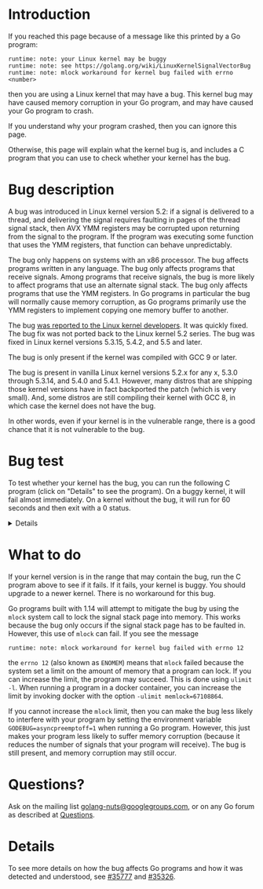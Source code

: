 # Introduction

If you reached this page because of a message like this printed by a Go program:

```
runtime: note: your Linux kernel may be buggy
runtime: note: see https://golang.org/wiki/LinuxKernelSignalVectorBug
runtime: note: mlock workaround for kernel bug failed with errno <number>
```

then you are using a Linux kernel that may have a bug.
This kernel bug may have caused memory corruption in your Go program, and may have caused your Go program to crash.

If you understand why your program crashed, then you can ignore this page.

Otherwise, this page will explain what the kernel bug is, and includes a C program that you can use to check whether your kernel has the bug.

# Bug description

A bug was introduced in Linux kernel version 5.2: if a signal is delivered to a thread, and delivering the signal requires faulting in pages of the thread signal stack, then AVX YMM registers may be corrupted upon returning from the signal to the program.
If the program was executing some function that uses the YMM registers, that function can behave unpredictably.

The bug only happens on systems with an x86 processor.
The bug affects programs written in any language.
The bug only affects programs that receive signals.
Among programs that receive signals, the bug is more likely to affect programs that use an alternate signal stack.
The bug only affects programs that use the YMM registers.
In Go programs in particular the bug will normally cause memory corruption, as Go programs primarily use the YMM registers to implement copying one memory buffer to another.

The bug [was reported to the Linux kernel developers](https://bugzilla.kernel.org/show_bug.cgi?id=205663).
It was quickly fixed.
The bug fix was not ported back to the Linux kernel 5.2 series.
The bug was fixed in Linux kernel versions 5.3.15, 5.4.2, and 5.5 and later.

The bug is only present if the kernel was compiled with GCC 9 or later.

The bug is present in vanilla Linux kernel versions 5.2.x for any x, 5.3.0 through 5.3.14, and 5.4.0 and 5.4.1.
However, many distros that are shipping those kernel versions have in fact backported the patch (which is very small).
And, some distros are still compiling their kernel with GCC 8, in which case the kernel does not have the bug.

In other words, even if your kernel is in the vulnerable range, there is a good chance that it is not vulnerable to the bug.

# Bug test

To test whether your kernel has the bug, you can run the following C program (click on "Details" to see the program).
On a buggy kernel, it will fail almost immediately.
On a kernel without the bug, it will run for 60 seconds and then exit with a 0 status.

<details>

```C
// Build with: gcc -pthread test.c
//
// This demonstrates an issue where AVX state becomes corrupted when a
// signal is delivered where the signal stack pages aren't faulted in.
//
// There appear to be three necessary ingredients, which are marked
// with "!!!" below:
//
// 1. A thread doing AVX operations using YMM registers.
//
// 2. A signal where the kernel must fault in stack pages to write the
//    signal context.
//
// 3. Context switches. Having a single task isn't sufficient.

#include <errno.h>
#include <signal.h>
#include <stdio.h>
#include <stdlib.h>
#include <string.h>
#include <unistd.h>
#include <pthread.h>
#include <sys/mman.h>
#include <sys/prctl.h>
#include <sys/wait.h>

static int sigs;

static stack_t altstack;
static pthread_t tid;

static void die(const char* msg, int err) {
  if (err != 0) {
    fprintf(stderr, "%s: %s\n", msg, strerror(err));
  } else {
    fprintf(stderr, "%s\n", msg);
  }
  exit(EXIT_FAILURE);
}

void handler(int sig __attribute__((unused)),
             siginfo_t* info __attribute__((unused)),
             void* context __attribute__((unused))) {
  sigs++;
}

void* sender(void *arg) {
  int err;

  for (;;) {
    usleep(100);
    err = pthread_kill(tid, SIGWINCH);
    if (err != 0)
      die("pthread_kill", err);
  }
  return NULL;
}

void dump(const char *label, unsigned char *data) {
  printf("%s =", label);
  for (int i = 0; i < 32; i++)
    printf(" %02x", data[i]);
  printf("\n");
}

void doAVX(void) {
  unsigned char input[32];
  unsigned char output[32];

  // Set input to a known pattern.
  for (int i = 0; i < sizeof input; i++)
    input[i] = i;
  // Mix our PID in so we detect cross-process leakage, though this
  // doesn't appear to be what's happening.
  pid_t pid = getpid();
  memcpy(input, &pid, sizeof pid);

  while (1) {
    for (int i = 0; i < 1000; i++) {
      // !!! Do some computation we can check using YMM registers.
      asm volatile(
        "vmovdqu %1, %%ymm0;"
        "vmovdqa %%ymm0, %%ymm1;"
        "vmovdqa %%ymm1, %%ymm2;"
        "vmovdqa %%ymm2, %%ymm3;"
        "vmovdqu %%ymm3, %0;"
        : "=m" (output)
        : "m" (input)
        : "memory", "ymm0", "ymm1", "ymm2", "ymm3");
      // Check that input == output.
      if (memcmp(input, output, sizeof input) != 0) {
        dump("input ", input);
        dump("output", output);
        die("mismatch", 0);
      }
    }

    // !!! Release the pages of the signal stack. This is necessary
    // because the error happens when copy_fpstate_to_sigframe enters
    // the failure path that handles faulting in the stack pages.
    // (mmap with MMAP_FIXED also works.)
    //
    // (We do this here to ensure it doesn't race with the signal
    // itself.)
    if (madvise(altstack.ss_sp, altstack.ss_size, MADV_DONTNEED) != 0)
      die("madvise", errno);
  }
}

void doTest() {
  // Create an alternate signal stack so we can release its pages.
  void *altSigstack = mmap(NULL, SIGSTKSZ, PROT_READ|PROT_WRITE, MAP_PRIVATE|MAP_ANONYMOUS, -1, 0);
  if (altSigstack == MAP_FAILED)
    die("mmap failed", errno);
  altstack.ss_sp = altSigstack;
  altstack.ss_size = SIGSTKSZ;
  if (sigaltstack(&altstack, NULL) < 0)
    die("sigaltstack", errno);

  // Install SIGWINCH handler.
  struct sigaction sa = {
    .sa_sigaction = handler,
    .sa_flags = SA_ONSTACK | SA_RESTART,
  };
  sigfillset(&sa.sa_mask);
  if (sigaction(SIGWINCH, &sa, NULL) < 0)
    die("sigaction", errno);

  // Start thread to send SIGWINCH.
  int err;
  pthread_t ctid;
  tid = pthread_self();
  if ((err = pthread_create(&ctid, NULL, sender, NULL)) != 0)
    die("pthread_create sender", err);

  // Run test.
  doAVX();
}

void *exiter(void *arg) {
  sleep(60);
  exit(0);
}

int main() {
  int err;
  pthread_t ctid;

  // !!! We need several processes to cause context switches. Threads
  // probably also work. I don't know if the other tasks also need to
  // be doing AVX operations, but here we do.
  int nproc = sysconf(_SC_NPROCESSORS_ONLN);
  for (int i = 0; i < 2 * nproc; i++) {
    pid_t child = fork();
    if (child < 0) {
      die("fork failed", errno);
    } else if (child == 0) {
      // Exit if the parent dies.
      prctl(PR_SET_PDEATHSIG, SIGKILL, 0, 0, 0);
      doTest();
    }
  }

  // Exit after a while.
  if ((err = pthread_create(&ctid, NULL, exiter, NULL)) != 0)
    die("pthread_create exiter", err);

  // Wait for a failure.
  int status;
  if (wait(&status) < 0)
    die("wait", errno);
  if (status == 0)
    die("child unexpectedly exited with success", 0);
  fprintf(stderr, "child process failed\n");
  exit(1);
}
```

</details>

# What to do

If your kernel version is in the range that may contain the bug, run the C program above to see if it fails.
If it fails, your kernel is buggy.
You should upgrade to a newer kernel.
There is no workaround for this bug.

Go programs built with 1.14 will attempt to mitigate the bug by using the `mlock` system call to lock the signal stack page into memory.
This works because the bug only occurs if the signal stack page has to be faulted in.
However, this use of `mlock` can fail.
If you see the message

```
runtime: note: mlock workaround for kernel bug failed with errno 12
```

the `errno 12` (also known as `ENOMEM`) means that `mlock` failed because the system set a limit on the amount of memory that a program can lock.
If you can increase the limit, the program may succeed.
This is done using `ulimit -l`.
When running a program in a docker container, you can increase the limit by invoking docker with the option `-ulimit memlock=67108864`.

If you cannot increase the `mlock` limit, then you can make the bug less likely to interfere with your program by setting the environment variable `GODEBUG=asyncpreemptoff=1` when running a Go program.
However, this just makes your program less likely to suffer memory corruption (because it reduces the number of signals that your program will receive).
The bug is still present, and memory corruption may still occur.

# Questions?

Ask on the mailing list golang-nuts@googlegroups.com, or on any Go forum as described at [Questions](https://golang.org/wiki/Questions.md).

# Details

To see more details on how the bug affects Go programs and how it was detected and understood, see [#35777](https://golang.org/issue/35777) and [#35326](https://golang.org/issue/35326).
